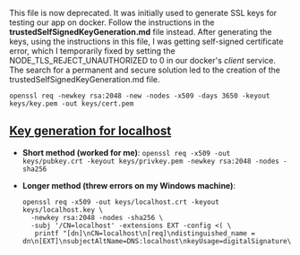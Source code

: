 This file is now deprecated. It was initially used to generate SSL keys for testing our app on docker.
Follow the instructions in the **trustedSelfSignedKeyGeneration.md** file instead.
After generating the keys, using the instructions in this file, I was getting self-signed certificate error,
which I temporarily fixed by setting the NODE_TLS_REJECT_UNAUTHORIZED to 0 in our docker's *client* service.
The search for a permanent and secure solution led to the creation of the trustedSelfSignedKeyGeneration.md file.

`openssl req -newkey rsa:2048 -new -nodes -x509 -days 3650 -keyout keys/key.pem -out keys/cert.pem`


## [Key generation for localhost](https://letsencrypt.org/docs/certificates-for-localhost/)
- **Short method (worked for me)**:
  `openssl req -x509 -out keys/pubkey.crt -keyout keys/privkey.pem -newkey rsa:2048 -nodes -sha256`

- **Longer method (threw errors on my Windows machine)**:
  ```
  openssl req -x509 -out keys/localhost.crt -keyout keys/localhost.key \
    -newkey rsa:2048 -nodes -sha256 \
    -subj '/CN=localhost' -extensions EXT -config <( \
     printf "[dn]\nCN=localhost\n[req]\ndistinguished_name = dn\n[EXT]\nsubjectAltName=DNS:localhost\nkeyUsage=digitalSignature\nextendedKeyUsage=serverAuth")
  ```
